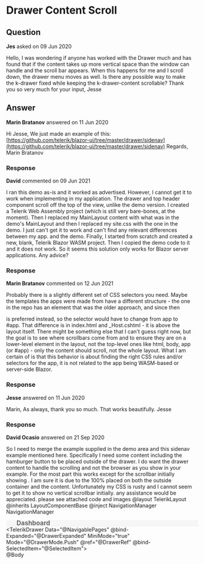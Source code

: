 # Drawer Content Scroll

## Question

**Jes** asked on 09 Jun 2020

Hello, I was wondering if anyone has worked with the Drawer much and has found that if the content takes up more vertical space than the window can handle and the scroll bar appears. When this happens for me and I scroll down, the drawer menu moves as well. Is there any possible way to make the k-drawer fixed while keeping the k-drawer-content scrollable? Thank you so very much for your input, Jesse

## Answer

**Marin Bratanov** answered on 11 Jun 2020

Hi Jesse, We just made an example of this: [https://github.com/telerik/blazor-ui/tree/master/drawer/sidenav](https://github.com/telerik/blazor-ui/tree/master/drawer/sidenav) Regards, Marin Bratanov

### Response

**David** commented on 09 Jun 2021

I ran this demo as-is and it worked as advertised. However, I cannot get it to work when implementing in my application. The drawer and top header component scroll off the top of the view, unlike the demo version. I created a Telerik Web Assembly project (which is still very bare-bones, at the moment). Then I replaced my MainLayout content with what was in the demo's MainLayout and then I replaced my site.css with the one in the demo. I just can't get it to work and can't find any relevant differences between my app. and the demo. Finally, I started from scratch and created a new, blank, Telerik Blazor WASM project. Then I copied the demo code to it and it does not work. So it seems this solution only works for Blazor server applications. Any advice?

### Response

**Marin Bratanov** commented on 12 Jun 2021

Probably there is a slightly different set of CSS selectors you need. Maybe the templates the apps were made from have a different structure - the one in the repo has an <app> element that was the older approach, and since then <div id="app"> is preferred instead, so the selector would have to change from app to #app. That difference is in index.html and _Host.cshtml - it is above the layout itself. There might be something else that I can't guess right now, but the goal is to see where scrollbars come from and to ensure they are on a lower-level element in the layout, not the top-level ones like html, body, app (or #app) - only the content should scroll, not the whole layout. What I am certain of is that this behavior is about finding the right CSS rules and/or selectors for the app, it is not related to the app being WASM-based or server-side Blazor.

### Response

**Jesse** answered on 11 Jun 2020

Marin, As always, thank you so much. That works beautifully. Jesse

### Response

**David Ocasio** answered on 21 Sep 2020

So I need to merge the example supplied in the demo area and this sidenav example mentioned here. Specifically I need some content including the hamburger button to be placed outside of the drawer. I do want the drawer content to handle the scrolling and not the browser as you show in your example. For the most part this works except for the scrollbar initially showing . I am sure it is due to the 100% placed on both the outside container and the content. Unfortunately my CSS is rusty and I cannot seem to get it to show no vertical scrollbar initially. any assistance would be appreciated. please see attached code and images @layout TelerikLayout @inherits LayoutComponentBase @inject NavigationManager NavigationManager <div class="drawer-container"> <div class="custom-toolbar"> <TelerikButton OnClick="@( ()=> DrawerRef.ToggleAsync() )" Icon="@IconName.Menu"></TelerikButton> <span class="title">Dashboard</span> </div> <TelerikDrawer Data="@NavigablePages" @bind-Expanded="@DrawerExpanded" MiniMode="true" Mode="@DrawerMode.Push" @ref="@DrawerRef" @bind-SelectedItem="@SelectedItem"> <Content> <div class="main"> <div class="content px-4"> @Body </div> </div> </Content> </TelerikDrawer> </div> <style> html, body, app, .k-drawer-container, .k-drawer-content, .main { width: 100%; height: 100%; max-height: 100%; } /* vertical scroll should happen in the main portion of the content - where the Body is This keeps the header sticky at the top */ .main { overflow-y: auto; } /* horizontal scroll happens in the drawer content to keep the drawer on the left side of the screen */ .k-drawer-content { overflow-x: auto; } /* sizing of the header */ .top-row { left: 0; } /* sizing of the header */ .top-row { left: 0; } .drawer-container { width: 100%; height: 100%; } .k-icon { font-size: 20px; } .custom-toolbar { width: 100%; background-color: #f6f6f6; line-height: 10px; border-bottom: inset; border-bottom-width: 1px; padding: 3px 8px; color: #656565; } .title { margin-left: 20px; font-weight: bold; font-size: 17px; width: 100%; } </style> @code{ bool DrawerExpanded { get; set; }=true; DrawerItem SelectedItem { get; set; } TelerikDrawer<DrawerItem> DrawerRef { get; set; } // in this sample we hardcode the existing pages, in your case you can // create the list based on your business logic (e.g., based on user roles/access) List<DrawerItem> NavigablePages { get; set; }=new List<DrawerItem> { new DrawerItem {Text="Home", Url="/", Icon="home"}, new DrawerItem {IsSeparator=true, Url=string.Empty}, //define a URL to separators to make the pre-selection logic easier new DrawerItem {Text="Counter", Url="counter", Icon=IconName.Cart}, new DrawerItem {Text="FetchData", Url="fetchdata", Icon=IconName.Grid} }; protected override void OnInitialized() { // pre-select the page the user lands on // as the user clicks items, the DOM changes only in the Body and so the selected item stays active string currPage=NavigationManager.Uri; DrawerItem ActivePage=NavigablePages.Where(p=> p.Url.ToLowerInvariant()==GetCurrentPage().ToLowerInvariant()).FirstOrDefault(); if (ActivePage !=null) { SelectedItem=ActivePage; } base.OnInitialized(); } public string GetCurrentPage() { string uriWithoutQueryString=NavigationManager.Uri.Split("?")[0]; string currPage=uriWithoutQueryString.Substring(Math.Min(NavigationManager.Uri.Length, NavigationManager.BaseUri.Length)); return string.IsNullOrWhiteSpace(currPage) ? "/" : currPage; } // generally, this should go into its own file, but it is here to keep all the drawer-related code in one place public class DrawerItem { public string Text { get; set; } public string Url { get; set; } public string Icon { get; set; } public bool IsSeparator { get; set; } } }

### Response

**Marin Bratanov** answered on 22 Sep 2020

Hello David, If you want the hamburger icon inside the drawer, you may want to use the template as shown here: [https://github.com/telerik/blazor-ui/tree/master/drawer/template](https://github.com/telerik/blazor-ui/tree/master/drawer/template) In the provided snippet and screenshot, the header also takes up some height and that is added to the 100% of the main content, so the total height of the content becomes over 100% which causes the scrollbar. Regards, Marin Bratanov

### Response

**David Ocasio** answered on 22 Sep 2020

No I do not want the hamburger icon inside the drawer. Yes I agree the header is skewing the total height over 100% Any suggestions how to tackle the CSS to account for the header. What I have tried so far doesn't seem to work. Thanks DCO

### Response

**Marin Bratanov** answered on 22 Sep 2020

Hello David, You can consider using a calc() expression for the height of the content element so that you can subtract the height of the header. Regards, Marin Bratanov

### Response

**Leland** commented on 14 Sep 2023

calc() ended up resolving the issue for me, but it took a bit for me to get it set up correctly. For anyone else seeing this later, here is what I ended up using: :root { --appbarheight: 68px; /*change as needed*/ } /* explicitly setting the height of the appbar so that it can be subtracted from the drawer container height */.k-appbar-top { height: var (--appbarheight);
} /* the size of the containers will fill up their parents up to the viewport */ html, body, app,.k-drawer-container,.k-drawer-content,.main { width: 100%;
} html, body, app,.k-drawer-content,.main { height: 100%; max-height: 100%;
} /* the drawer container should fill the viewport minus the height of the appbar */.k-drawer-container { height: calc ( 100% - var (--appbarheight));
}

### Response

**Hristian Stefanov** commented on 19 Sep 2023

Hi Leland, Thank you for sharing your outcome so other developers can benefit from it. I'm glad to see you found a working solution for your scenario. Kind Regards, Hristian
